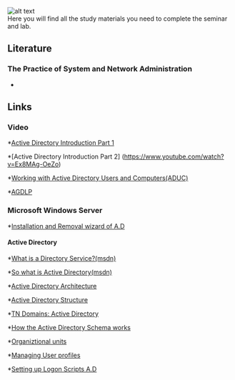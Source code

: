![alt text](http://bearpm.com/wp-content/uploads/2013/07/work-in-progress.png "Work in progress") <br />
Here you will find all the study materials you need to complete the seminar and lab.

## Literature
### The Practice of System and Network Administration
* 

## Links   

### Video


*[Active Directory Introduction Part 1 ](https://www.youtube.com/watch?v=J8uw3GNZxzQ)

*[Active Directory Introduction Part 2] (https://www.youtube.com/watch?v=Ex8MAg-OeZo)

*[Working with Active Directory Users and Computers(ADUC)](https://www.youtube.com/watch?v=H5S5jGquicg )

*[AGDLP](https://www.youtube.com/watch?v=zHHzjjqVhTc )


### Microsoft Windows Server

*[Installation and Removal wizard of A.D](https://technet.microsoft.com/en-us/library/hh831457.aspx)

#### Active Directory

*[What is a Directory  Service?(msdn)](https://msdn.microsoft.com/en-us/library/aa367035%28v=vs.85%29.aspx)

*[So what is Active Directory(msdn)](https://msdn.microsoft.com/en-us/library/aa746492%28v=vs.85%29.aspx) 

*[Active Directory Architecture](https://msdn.microsoft.com/en-us/library/bb727030.aspx)

*[Active Directory Structure](https://technet.microsoft.com/en-us/library/cc181267.aspx) 

*[TN Domains: Active Directory ](https://technet.microsoft.com/en-us/library/cc780856%28v=ws.10%29.aspx)

*[How the Active Directory Schema works](https://technet.microsoft.com/en-us/library/cc773309%28v=ws.10%29.aspx)

*[Organiztional units](https://technet.microsoft.com/sv-se/library/cc758565%28v=ws.10%29.aspx)

*[Managing User profiles](https://msdn.microsoft.com/en-us/library/bb726990.aspx)

*[Setting up Logon Scripts A.D](http://www.petri.com/setting-up-logon-script-through-active-directory-users-computers-windows-server-2008.htm)
